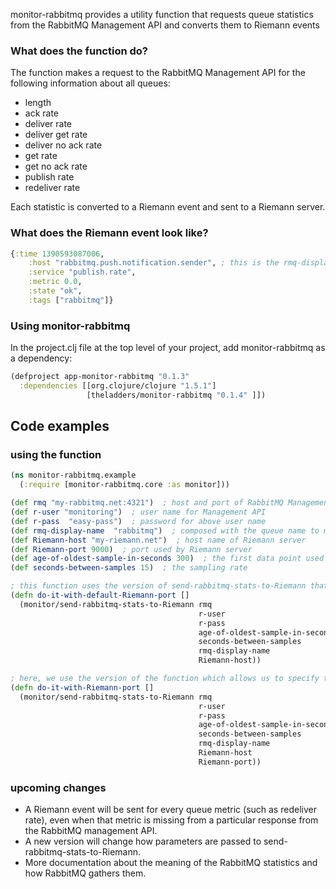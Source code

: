 monitor-rabbitmq provides a utility function that requests queue statistics from the RabbitMQ Management API and converts them to Riemann events

### What does the function do? ###

The function makes a request to the RabbitMQ Management API for the following information about all queues:
* length
* ack rate
* deliver rate
* deliver get rate
* deliver no ack rate
* get rate
* get no ack rate
* publish rate
* redeliver rate

Each statistic is converted to a Riemann event and sent to a Riemann server.

### What does the Riemann event look like? ###
```clj
{:time 1390593087006,
    :host "rabbitmq.push.notification.sender", ; this is the rmq-display-name composed with the queue name
    :service "publish.rate",
    :metric 0.0,
    :state "ok",
    :tags ["rabbitmq"]}
```

### Using monitor-rabbitmq ###

In the project.clj file at the top level of your project, add monitor-rabbitmq as a dependency:

```clj
(defproject app-monitor-rabbitmq "0.1.3"
  :dependencies [[org.clojure/clojure "1.5.1"]
                 [theladders/monitor-rabbitmq "0.1.4" ]])
```

## Code examples ##


### using the function ###


```clj
(ns monitor-rabbitmq.example
  (:require [monitor-rabbitmq.core :as monitor]))

(def rmq "my-rabbitmq.net:4321")  ; host and port of RabbitMQ Management API
(def r-user "monitoring")  ; user name for Management API
(def r-pass  "easy-pass")  ; password for above user name
(def rmq-display-name  "rabbitmq")  ; composed with the queue name to make the host value of the Riemann event
(def Riemann-host "my-riemann.net")  ; host name of Riemann server
(def Riemann-port 9000)  ; port used by Riemann server
(def age-of-oldest-sample-in-seconds 300)  ; the first data point used to calculate average rate
(def seconds-between-samples 15)  ; the sampling rate

; this function uses the version of send-rabbitmq-stats-to-Riemann that does not require a Riemann port number
(defn do-it-with-default-Riemann-port []
  (monitor/send-rabbitmq-stats-to-Riemann rmq
                                          r-user
                                          r-pass
                                          age-of-oldest-sample-in-seconds
                                          seconds-between-samples
                                          rmq-display-name
                                          Riemann-host))

; here, we use the version of the function which allows us to specify the Riemann port                                         
(defn do-it-with-Riemann-port []
  (monitor/send-rabbitmq-stats-to-Riemann rmq
                                          r-user
                                          r-pass
                                          age-of-oldest-sample-in-seconds
                                          seconds-between-samples
                                          rmq-display-name
                                          Riemann-host
                                          Riemann-port))
```

### upcoming changes ###

* A Riemann event will be sent for every queue metric (such as redeliver rate), even when that metric is missing from a particular response from the RabbitMQ management API.
* A new version will change how parameters are passed to send-rabbitmq-stats-to-Riemann.
* More documentation about the meaning of the RabbitMQ statistics and how RabbitMQ gathers them.


